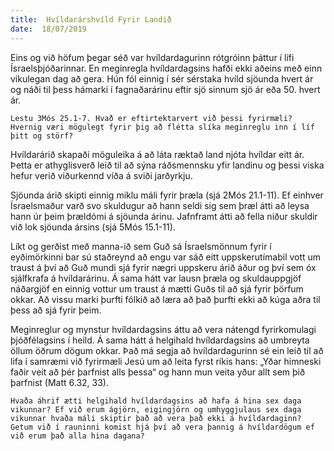 ```yaml
---
title:  Hvíldarárshvíld Fyrir Landið
date:  18/07/2019
---
```


Eins og við höfum þegar séð var hvíldardagurinn rótgróinn þáttur í lífi Ísraelsþjóðarinnar. En meginregla hvíldardagsins hafði ekki aðeins með einn vikulegan dag að gera. Hún fól einnig í sér sérstaka hvíld sjöunda hvert ár og náði til þess hámarki í fagnaðarárinu eftir sjö sinnum sjö ár eða 50. hvert ár.

`Lestu 3Mós 25.1-7. Hvað er eftirtektarvert við þessi fyrirmæli? Hvernig væri mögulegt fyrir þig að flétta slíka meginreglu inn í líf þitt og störf?`

Hvíldarárið skapaði möguleika á að láta ræktað land njóta hvíldar eitt ár. Þetta er athyglisverð leið til að sýna ráðsmennsku yfir landinu og þessi viska hefur verið viðurkennd víða á sviði jarðyrkju.

Sjöunda árið skipti einnig miklu máli fyrir þræla (sjá 2Mós 21.1-11). Ef einhver Ísraelsmaður varð svo skuldugur að hann seldi sig sem þræl átti að leysa hann úr þeim þrældómi á sjöunda árinu. Jafnframt átti að fella niður skuldir við lok sjöunda ársins (sjá 5Mós 15.1-11).

Líkt og gerðist með manna-ið sem Guð sá Ísraelsmönnum fyrir í eyðimörkinni bar sú staðreynd að engu var sáð eitt uppskerutímabil vott um traust á því að Guð mundi sjá fyrir nægri uppskeru árið áður og því sem óx sjálfkrafa á hvíldarárinu. Á sama hátt var lausn þræla og skuldauppgjöf náðargjöf en einnig vottur um traust á mætti Guðs til að sjá fyrir þörfum okkar. Að vissu marki þurfti fólkið að læra að það þurfti ekki að kúga aðra til þess að sjá fyrir þeim.

Meginreglur og mynstur hvíldardagsins áttu að vera nátengd fyrirkomulagi þjóðfélagsins í heild. Á sama hátt á helgihald hvíldardagsins að umbreyta öllum öðrum dögum okkar. Það má segja að hvíldardagurinn sé ein leið til að lifa í samræmi við fyrirmæli Jesú um að leita fyrst ríkis hans: „Yðar himneski faðir veit að þér þarfnist alls þessa“ og hann mun veita yður allt sem þið þarfnist (Matt 6.32, 33).

`Hvaða áhrif ætti helgihald hvíldardagsins að hafa á hina sex daga vikunnar? Ef við erum ágjörn, eigingjörn og umhyggjulaus sex daga vikunnar hvaða máli skiptir það að vera það ekki á hvíldardaginn? Getum við í rauninni komist hjá því að vera þannig á hvíldardögum ef við erum það alla hina dagana?`